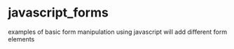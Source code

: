 # javascript_forms
examples of basic form manipulation using javascript
will add different form elements
